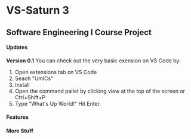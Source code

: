 # VS-Saturn 3
## Software Engineering I Course Project

#### Updates

**Version 0.1**
You can check out the very basic exension on VS Code by:
1. Open extensions tab on VS Code
2. Seach "UmlCs"
3. Install
4. Open the command pallet by clicking view at the top of the screen or Ctrl+Shift+P
5. Type "What's Up World!" Hit Enter.

#### Features

#### More Stuff
